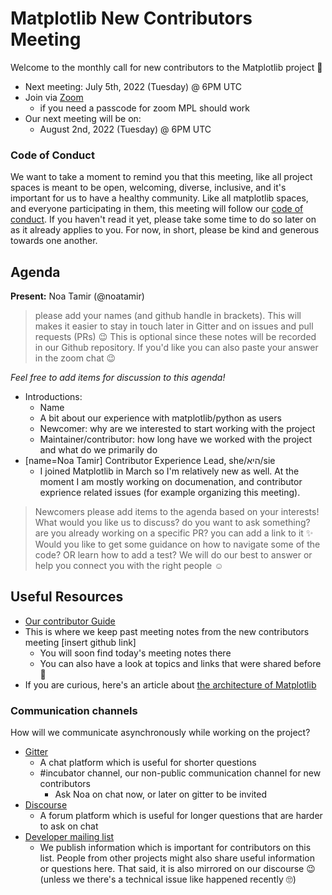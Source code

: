 # Matplotlib New Contributors Meeting

Welcome to the monthly call for new contributors to the Matplotlib project 🎉

* Next meeting: July 5th, 2022 (Tuesday) @ 6PM UTC
* Join via [Zoom](https://us06web.zoom.us/j/81285851006?pwd=Tks2QjRkNWh5NGw0TmU1RUwwOVluZz09)
	* if you need a passcode for zoom MPL should work
* Our next meeting will be on:
	* August 2nd, 2022 (Tuesday) @ 6PM UTC

### Code of Conduct

We want to take a moment to remind you that this meeting, like all project spaces is meant to be open, welcoming, diverse, inclusive, and it's important for us to have a healthy community. Like all matplotlib spaces, and everyone participating in them, this meeting will follow our [code of conduct](https://github.com/matplotlib/matplotlib/blob/main/CODE_OF_CONDUCT.md). If you haven't read it yet, please take some time to do so later on as it already applies to you. For now, in short, please be kind and generous towards one another. 

## Agenda

**Present:** Noa Tamir (@noatamir)
> please add your names (and github handle in brackets). This will makes it easier to stay in touch later in Gitter and on issues and pull requests (PRs) 😉
> This is optional since these notes will be recorded in our Github repository. If you'd like you can also paste your answer in the zoom chat 😉

*Feel free to add items for discussion to this agenda!*

* Introductions: 
	* Name 
	* A bit about our experience with matplotlib/python as users
	* Newcomer: why are we interested to start working with the project
	* Maintainer/contributor: how long have we worked with the project and what do we primarily do
* [name=Noa Tamir] Contributor Experience Lead, she/היא/sie
	* I joined Matplotlib in March so I'm relatively new as well. At the moment I am mostly working on documenation, and contributor exprience related issues (for example organizing this meeting).

> Newcomers please add items to the agenda based on your interests! What would you like us to discuss? do you want to ask something? are you already working on a specific PR? you can add a link to it ✨ Would you like to get some guidance on how to navigate some of the code? OR learn how to add a test? We will do our best to answer or help you connect you with the right people ☺️

## Useful Resources

* [Our contributor Guide](https://matplotlib.org/devdocs/devel/contributing.html)
* This is where we keep past meeting notes from the new contributors meeting [insert github link]
	* You will soon find today's meeting notes there
	* You can also have a look at topics and links that were shared before 🧐
* If you are curious, here's an article about [the architecture of Matplotlib](http://www.aosabook.org/en/matplotlib.html)

### Communication channels

How will we communicate asynchronously while working on the project?
* [Gitter](https://gitter.im/matplotlib/matplotlib)
	* A chat platform which is useful for shorter questions
	* #incubator channel, our non-public communication channel for new contributors 
		* Ask Noa on chat now, or later on gitter to be invited
* [Discourse](https://discourse.matplotlib.org/)
	* A forum platform which is useful for longer questions that are harder to ask on chat 
* [Developer mailing list](https://mail.python.org/mailman/listinfo/matplotlib-devel)
	* We publish information which is important for contributors on this list. People from other projects might also share useful information or questions here. That said, it is also mirrored on our discourse 😉 (unless we there's a technical issue like happened recently 🙄)